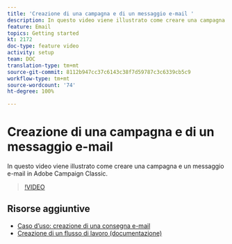 ```yaml
---
title: 'Creazione di una campagna e di un messaggio e-mail '
description: In questo video viene illustrato come creare una campagna e un messaggio e-mail in Adobe Campaign Classic.
feature: Email
topics: Getting started
kt: 2172
doc-type: feature video
activity: setup
team: DOC
translation-type: tm+mt
source-git-commit: 8112b947cc37c6143c38f7d59787c3c6339cb5c9
workflow-type: tm+mt
source-wordcount: '74'
ht-degree: 100%

---
```



# Creazione di una campagna e di un messaggio e-mail

In questo video viene illustrato come creare una campagna e un messaggio e-mail in Adobe Campaign Classic.

>[!VIDEO](https://video.tv.adobe.com/v/25604?quality=12)

## Risorse aggiuntive

* [Caso d’uso: creazione di una consegna e-mail](https://docs.adobe.com/content/help/it-IT/campaign-classic/using/designing-content/editing-html-content/use-case--creating-an-email-delivery.html)
* [Creazione di un flusso di lavoro (documentazione)](https://docs.adobe.com/content/help/it-IT/campaign-classic/using/automating-with-workflows/general-operation/building-a-workflow.html)
